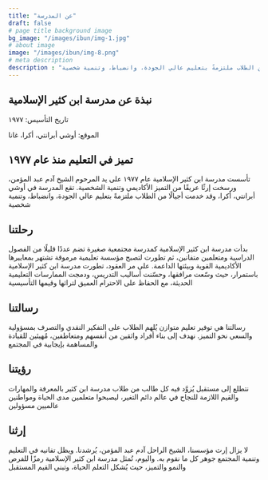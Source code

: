 ```yaml
---
title: "عن المدرسة"
draft: false
# page title background image
bg_image: "/images/ibun/img-1.jpg"
# about image
image: "/images/ibun/img-8.png"
# meta description
description : "تأسست مدرسة ابن كثير الإسلامية عام ١٩٧٧ على يد المرحوم الشيخ آدم عبد المؤمن، ورسخت إرثًا عريقًا من التميز الأكاديمي وتنمية الشخصية. تقع المدرسة في أوشي أبرانتي، أكرا، وقد خدمت أجيالًا من الطلاب ملتزمةً بتعليم عالي الجودة، وانضباط، وتنمية شخصية."
---
```


## نبذة عن مدرسة ابن كثير الإسلامية

تاريخ التأسيس: ١٩٧٧

الموقع: أوشي أبرانتي، أكرا، غانا

## تميز في التعليم منذ عام ١٩٧٧

تأسست مدرسة ابن كثير الإسلامية عام ١٩٧٧ على يد المرحوم الشيخ آدم عبد المؤمن، ورسخت إرثًا عريقًا من التميز الأكاديمي وتنمية الشخصية. تقع المدرسة في أوشي أبرانتي، أكرا، وقد خدمت أجيالًا من الطلاب ملتزمةً بتعليم عالي الجودة، وانضباط، وتنمية شخصية

## رحلتنا

بدأت مدرسة ابن كثير الإسلامية كمدرسة مجتمعية صغيرة تضم عددًا قليلًا من الفصول الدراسية ومتعلمين متفانين، ثم تطورت لتصبح مؤسسة تعليمية مرموقة تشتهر بمعاييرها الأكاديمية القوية وبيئتها الداعمة. على مر العقود، تطورت مدرسة ابن كثير الإسلامية باستمرار، حيث وسّعت مرافقها، وحسّنت أساليب التدريس، ودمجت الممارسات التعليمية الحديثة، مع الحفاظ على الاحترام العميق لتراثها وقيمها التأسيسية

## رسالتنا

رسالتنا هي توفير تعليم متوازن يُلهم الطلاب على التفكير النقدي والتصرف بمسؤولية والسعي نحو التميز. نهدف إلى بناء أفراد واثقين من أنفسهم ومتعاطفين، مُهيئين للقيادة والمساهمة بإيجابية في المجتمع

## رؤيتنا

نتطلع إلى مستقبل يُزوَّد فيه كل طالب من طلاب مدرسة ابن كثير بالمعرفة والمهارات والقيم اللازمة للنجاح في عالم دائم التغير، ليصبحوا متعلمين مدى الحياة ومواطنين عالميين مسؤولين

## إرثنا

لا يزال إرث مؤسسنا، الشيخ الراحل آدم عبد المؤمن، يُرشدنا. ويظل تفانيه في التعليم وتنمية المجتمع جوهر كل ما نقوم به. واليوم، تُمثل مدرسة ابن كثير الإسلامية رمزًا للفرص والنمو والتميز، حيث يُشكل التعلم الحياة، وتبني القيم المستقبل